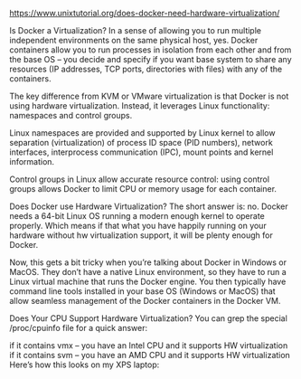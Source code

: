 https://www.unixtutorial.org/does-docker-need-hardware-virtualization/

Is Docker a Virtualization?
In a sense of allowing you to run multiple independent environments on the same physical host, yes. Docker containers allow you to run processes in isolation from each other and from the base OS – you decide and specify if you want base system to share any resources (IP addresses, TCP ports, directories with files) with any of the containers.

The key difference from KVM or VMware virtualization is that Docker is not using hardware virtualization. Instead, it leverages Linux functionality: namespaces and control groups.

Linux namespaces are provided and supported by Linux kernel to allow separation (virtualization) of process ID space (PID numbers), network interfaces, interprocess communication (IPC), mount points and kernel information.

Control groups in Linux allow accurate resource control: using control groups allows Docker to limit CPU or memory usage for each container.

Does Docker use Hardware Virtualization?
The short answer is: no. Docker needs a 64-bit Linux OS running a modern enough kernel to operate properly. Which means if that what you have happily running on your hardware without hw virtualization support, it will be plenty enough for Docker.

Now, this gets a bit tricky when you’re talking about Docker in Windows or MacOS. They don’t have a native Linux environment, so they have to run a Linux virtual machine that runs the Docker engine. You then typically have command line tools installed in your base OS (Windows or MacOS) that allow seamless management of the Docker containers in the Docker VM.

Does Your CPU Support Hardware Virtualization?
You can grep the special /proc/cpuinfo file for a quick answer:

if it contains vmx – you have an Intel CPU and it supports HW virtualization if it contains svm – you have an AMD CPU and it supports HW virtualization Here’s how this looks on my XPS laptop:

